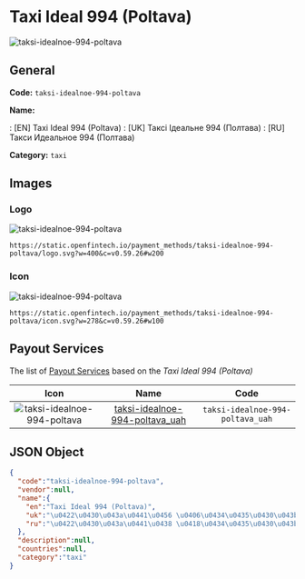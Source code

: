 
# Taxi Ideal 994 (Poltava) 
![taksi-idealnoe-994-poltava](https://static.openfintech.io/payment_methods/taksi-idealnoe-994-poltava/logo.svg?w=400&c=v0.59.26#w200)  

## General 
**Code:** `taksi-idealnoe-994-poltava` 
 
**Name:** 
 
:	[EN] Taxi Ideal 994 (Poltava) 
:	[UK] Таксі Ідеальне 994 (Полтава) 
:	[RU] Такси Идеальное 994 (Полтава) 
 
**Category:** `taxi` 
 

## Images 

### Logo 
![taksi-idealnoe-994-poltava](https://static.openfintech.io/payment_methods/taksi-idealnoe-994-poltava/logo.svg?w=400&c=v0.59.26#w200)  

```
https://static.openfintech.io/payment_methods/taksi-idealnoe-994-poltava/logo.svg?w=400&c=v0.59.26#w200
```  

### Icon 
![taksi-idealnoe-994-poltava](https://static.openfintech.io/payment_methods/taksi-idealnoe-994-poltava/icon.svg?w=278&c=v0.59.26#w100)  

```
https://static.openfintech.io/payment_methods/taksi-idealnoe-994-poltava/icon.svg?w=278&c=v0.59.26#w100
```  

## Payout Services 
 
The list of [Payout Services](/payout-services/) based on the _Taxi Ideal 994 (Poltava)_ 

|Icon|Name|Code| 
|:---:|:---:|:---:| 
|![taksi-idealnoe-994-poltava](https://static.openfintech.io/payout_methods/taksi-idealnoe-994-poltava/icon.svg?w=278&c=v0.59.26#w40) |[taksi-idealnoe-994-poltava_uah](/payout-services/taksi-idealnoe-994-poltava_uah/)|`taksi-idealnoe-994-poltava_uah`| 
 

## JSON Object 

```json
{
  "code":"taksi-idealnoe-994-poltava",
  "vendor":null,
  "name":{
    "en":"Taxi Ideal 994 (Poltava)",
    "uk":"\u0422\u0430\u043a\u0441\u0456 \u0406\u0434\u0435\u0430\u043b\u044c\u043d\u0435 994 (\u041f\u043e\u043b\u0442\u0430\u0432\u0430)",
    "ru":"\u0422\u0430\u043a\u0441\u0438 \u0418\u0434\u0435\u0430\u043b\u044c\u043d\u043e\u0435 994 (\u041f\u043e\u043b\u0442\u0430\u0432\u0430)"
  },
  "description":null,
  "countries":null,
  "category":"taxi"
}
```  
